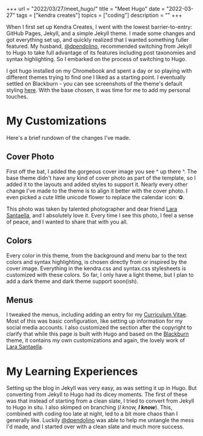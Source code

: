 +++
url = "2022/03/27/meet_hugo/"
title = "Meet Hugo"
date = "2022-03-27"
tags = ["kendra creates"]
topics = ["coding"]
description = ""
+++

When I first set up Kendra Creates, I went with the lowest barrier-to-entry: GitHub Pages, Jekyll, and a simple Jekyll theme. I made some changes and got everything set up, and quickly realized that I wanted something fuller featured. My husband, [@dpendolino](https://github.com/dpendolino), recommended switching from Jekyll to Hugo to take full advantage of its features including post taxonomies and syntax highlighting. So I embarked on the process of switching to Hugo.

I got hugo installed on my Chromebook and spent a day or so playing with different themes trying to find one I liked as a starting point. I eventually settled on Blackburn - you can see screenshots of the theme's default styling [here](https://themes.gohugo.io/themes/blackburn/). With the base chosen, it was time for me to add my personal touches.

# My Customizations

Here's a brief rundown of the changes I've made.

## Cover Photo

First off the bat, I added the gorgeous cover image you see ^ up there ^. The base theme didn't have any kind of cover photo as part of the template, so I added it to the layouts and added styles to support it. Nearly every other change I've made to the theme is to align it better with the cover photo. I even picked a cute little unicode flower to replace the calendar icon: ✿.

This photo was taken by talented photographer and dear friend [Lara Santaella](https://prints.larasantaella.es/), and I absolutely love it. Every time I see this photo, I feel a sense of peace, and I wanted to share that with you all. 

## Colors

Every color in this theme, from the background and menu bar to the text colors and syntax highlighting, is chosen directly from or inspired by the cover image. Everything in the kendra.css and syntax.css stylesheets is customized with these colors. So far, I only have a light theme, but I plan to add a dark theme and dark theme support soon(ish).

## Menus

I tweaked the menus, including adding an entry for my [Curriculum Vitae](../cv/). Most of this was basic configuration, like setting up information for my social media accounts. I also customized the section after the copyright to clarify that while this page is built with Hugo and based on the [Blackburn](https://github.com/yoshiharuyamashita/blackburn) theme, it contains my own customizations and again, the lovely work of [Lara Santaella](https://prints.larasantaella.es/).

# My Learning Experiences

Setting up the blog in Jekyll was very easy, as was setting it up in Hugo. But converting from Jekyll to Hugo had its dicey moments. The first of these was that instead of starting from a clean slate, I tried to convert from Jekyll to Hugo in situ. I also skimped on branching (_I know, **I know**_). This, combined with coding too late at night, led to a bit more chaos than I generally like. Luckily [@dpendolino](https://github.com/dpendolino) was able to help me untangle the mess I'd made, and I started over with a clean slate and much more success.
